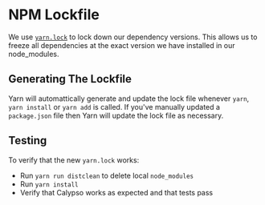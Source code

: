 NPM Lockfile
============

We use [`yarn.lock`](https://classic.yarnpkg.com/en/docs/yarn-lock/)
to lock down our dependency versions. This allows us to freeze all dependencies at the
exact version we have installed in our node_modules.

## Generating The Lockfile

Yarn will automattically generate and update the lock file whenever `yarn`, `yarn install` or `yarn add` is called. If you've manually updated a `package.json` file then Yarn will update the lock file as necessary.

## Testing

To verify that the new `yarn.lock` works:

- Run `yarn run distclean` to delete local `node_modules`
- Run `yarn install`
- Verify that Calypso works as expected and that tests pass
